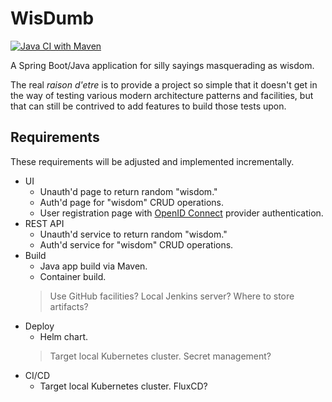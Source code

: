 # WisDumb

[![Java CI with Maven](https://github.com/conivek/wisdumb/actions/workflows/build.yml/badge.svg)](https://github.com/conivek/wisdumb/actions/workflows/build.yml)

A Spring Boot/Java application for silly sayings masquerading as wisdom.

The real _raison d'etre_ is to provide a project so simple that it doesn't get in the way of testing various modern architecture patterns and facilities, but that can still be contrived to add features to build those tests upon.

## Requirements

These requirements will be adjusted and implemented incrementally.

- UI
  - Unauth'd page to return random "wisdom."
  - Auth'd page for "wisdom" CRUD operations.
  - User registration page with [OpenID Connect](https://openid.net/connect/) provider authentication.
- REST API
  - Unauth'd service to return random "wisdom."
  - Auth'd service for "wisdom" CRUD operations.
- Build
  - Java app build via Maven.
  - Container build.
  > Use GitHub facilities? Local Jenkins server? Where to store artifacts?
- Deploy
  - Helm chart.
  > Target local Kubernetes cluster. Secret management?
- CI/CD
  - Target local Kubernetes cluster. FluxCD?
